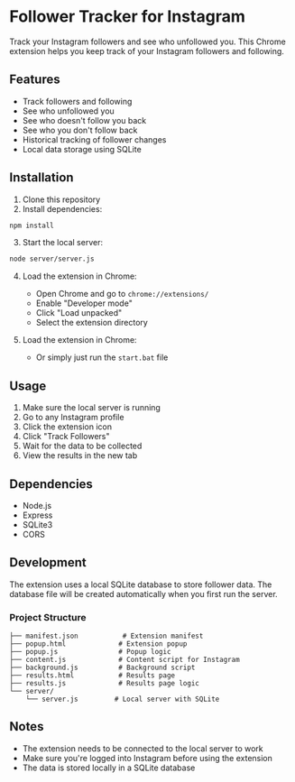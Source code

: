 # Follower Tracker for Instagram

Track your Instagram followers and see who unfollowed you. This Chrome extension helps you keep track of your Instagram followers and following.

## Features

- Track followers and following
- See who unfollowed you
- See who doesn't follow you back
- See who you don't follow back
- Historical tracking of follower changes
- Local data storage using SQLite

## Installation

1. Clone this repository
2. Install dependencies:
```bash
npm install
```
3. Start the local server:
```bash
node server/server.js
```
4. Load the extension in Chrome:
   - Open Chrome and go to `chrome://extensions/`
   - Enable "Developer mode"
   - Click "Load unpacked"
   - Select the extension directory

5. Load the extension in Chrome:
   - Or simply just run the ```start.bat``` file

## Usage

1. Make sure the local server is running
2. Go to any Instagram profile
3. Click the extension icon
4. Click "Track Followers"
5. Wait for the data to be collected
6. View the results in the new tab

## Dependencies

- Node.js
- Express
- SQLite3
- CORS

## Development

The extension uses a local SQLite database to store follower data. The database file will be created automatically when you first run the server.

### Project Structure

```
├── manifest.json           # Extension manifest
├── popup.html             # Extension popup
├── popup.js               # Popup logic
├── content.js             # Content script for Instagram
├── background.js          # Background script
├── results.html           # Results page
├── results.js             # Results page logic
└── server/
    └── server.js         # Local server with SQLite
```

## Notes

- The extension needs to be connected to the local server to work
- Make sure you're logged into Instagram before using the extension
- The data is stored locally in a SQLite database
